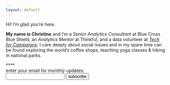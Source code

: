 ```yaml
---
layout: default
---
```


<div class="lead pretty-links">
  <i>Hi!</i> I’m glad you’re here.

<b>My name is Christine</b> and I’m a <i>Senior Analytics Consultant</i> at Blue Cross Blue Shield, an <i>Analytics Mentor</i> at Thinkful, and a data volunteer at <a href="https://www.techforcampaigns.org/about-us"><i>Tech for Campaigns</i></a>. I care deeply about social issues and in my spare time can be found exploring the world’s coffee shops, teaching yoga classes & hiking in national parks.
</div>
**** <br>
<form
  action="https://buttondown.email/api/emails/embed-subscribe/ccepelak"
  method="post"
  target="popupwindow"
  onsubmit="window.open('https://buttondown.email/ccepelak', 'popupwindow')"
  class="embeddable-buttondown-form"
>
  <label for="bd-email">enter your email for monthly updates: </label> <br>
  <input type="email" name="email" id="bd-email">
  <input type="hidden" value="1" name="embed">
  <input type="submit" value="subscribe">
 
</form>


